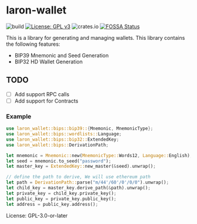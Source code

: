 # laron-wallet

![build](https://github.com/laron-tech/wallet/actions/workflows/rust.yml/badge.svg)
[![License: GPL v3](https://img.shields.io/badge/License-GPLv3-blue.svg)](https://www.gnu.org/licenses/gpl-3.0)
![crates.io](https://img.shields.io/crates/v/laron-wallet.svg)
[![FOSSA Status](https://app.fossa.com/api/projects/git%2Bgithub.com%2Fcuriousdev04%2Fwallet.svg?type=shield)](https://app.fossa.com/projects/git%2Bgithub.com%2Fcuriousdev04%2Fwallet?ref=badge_shield)

This is a library for generating and managing wallets. This library contains
the following features:
- BIP39 Mnemonic and Seed Generation
- BIP32 HD Wallet Generation

## TODO
- [ ] Add support RPC calls
- [ ] Add support for Contracts

### Example
```rust
use laron_wallet::bips::bip39::{Mnemonic, MnemonicType};
use laron_wallet::bips::wordlists::Language;
use laron_wallet::bips::bip32::ExtendedKey;
use laron_wallet::bips::DerivationPath;

let mnemonic = Mnemonic::new(MnemonicType::Words12, Language::English);
let seed = mnemonic.to_seed("password");
let master_key = ExtendedKey::new_master(&seed).unwrap();

// define the path to derive, We will use ethereum path
let path = DerivationPath::parse("m/44'/60'/0'/0/0").unwrap();
let child_key = master_key.derive_path(&path).unwrap();
let private_key = child_key.private_key();
let public_key = private_key.public_key();
let address = public_key.address();
```

License: GPL-3.0-or-later
